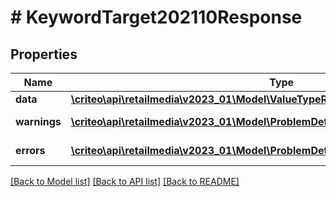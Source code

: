 # # KeywordTarget202110Response

## Properties

Name | Type | Description | Notes
------------ | ------------- | ------------- | -------------
**data** | [**\criteo\api\retailmedia\v2023_01\Model\ValueTypeResourceOfKeywordTarget202110**](ValueTypeResourceOfKeywordTarget202110.md) |  | [optional]
**warnings** | [**\criteo\api\retailmedia\v2023_01\Model\ProblemDetails[]**](ProblemDetails.md) |  | [optional] [readonly]
**errors** | [**\criteo\api\retailmedia\v2023_01\Model\ProblemDetails[]**](ProblemDetails.md) |  | [optional] [readonly]

[[Back to Model list]](../../README.md#models) [[Back to API list]](../../README.md#endpoints) [[Back to README]](../../README.md)
